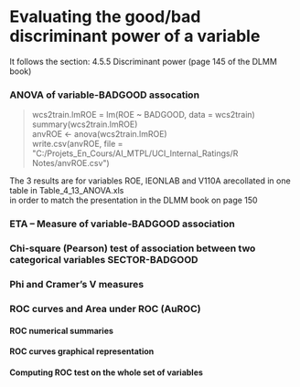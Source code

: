 # Evaluating the good/bad discriminant power of a variable

It follows the section: 4.5.5 Discriminant power (page 145 of the DLMM book)<br>

### ANOVA of variable-BADGOOD assocation

> wcs2train.lmROE = lm(ROE ~ BADGOOD, data = wcs2train)<br>
> summary(wcs2train.lmROE)<br>
> anvROE <- anova(wcs2train.lmROE)<br>
> write.csv(anvROE, file = "C:/Projets_En_Cours/AI_MTPL/UCI_Internal_Ratings/R Notes/anvROE.csv")<br>

The 3 results are for variables ROE, IEONLAB and V110A arecollated in one table in Table_4_13_ANOVA.xls<br> 
in order to match the presentation in the DLMM book on page 150


### ETA – Measure of variable-BADGOOD association

### Chi-square (Pearson) test of association between two categorical variables SECTOR-BADGOOD

### Phi and Cramer’s V measures

### ROC curves and Area under ROC (AuROC) 
#### ROC numerical summaries
#### ROC curves graphical representation
#### Computing ROC test on the whole set of variables


